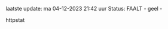 laatste update: 
ma 04-12-2023 21:42   uur 
Status: FAALT - geel - 
<div class="service Y">httpstat</div>